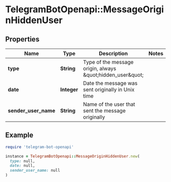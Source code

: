 # TelegramBotOpenapi::MessageOriginHiddenUser

## Properties

| Name | Type | Description | Notes |
| ---- | ---- | ----------- | ----- |
| **type** | **String** | Type of the message origin, always \&quot;hidden_user\&quot; |  |
| **date** | **Integer** | Date the message was sent originally in Unix time |  |
| **sender_user_name** | **String** | Name of the user that sent the message originally |  |

## Example

```ruby
require 'telegram-bot-openapi'

instance = TelegramBotOpenapi::MessageOriginHiddenUser.new(
  type: null,
  date: null,
  sender_user_name: null
)
```

